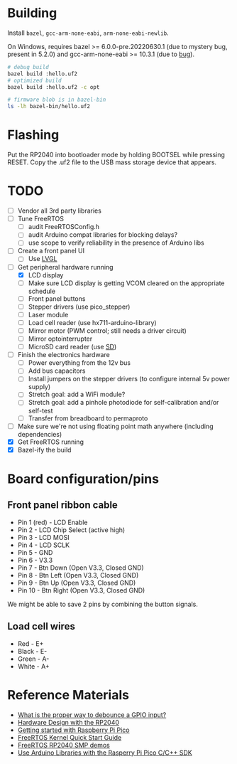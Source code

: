 # Building
Install `bazel`, `gcc-arm-none-eabi`, `arm-none-eabi-newlib`.

On Windows, requires bazel >= 6.0.0-pre.20220630.1 (due to mystery bug, present in 5.2.0) and gcc-arm-none-eabi >= 10.3.1 (due to [bug](https://gcc.gnu.org/bugzilla/show_bug.cgi?id=95253)).

```sh
# debug build
bazel build :hello.uf2
# optimized build
bazel build :hello.uf2 -c opt

# firmware blob is in bazel-bin
ls -lh bazel-bin/hello.uf2
```

# Flashing
Put the RP2040 into bootloader mode by holding BOOTSEL while pressing RESET. Copy the .uf2 file to the USB mass storage device that appears.

# TODO
- [ ] Vendor all 3rd party libraries
- [ ] Tune FreeRTOS
  - [ ] audit FreeRTOSConfig.h
  - [ ] audit Arduino compat libraries for blocking delays?
  - [ ] use scope to verify reliability in the presence of Arduino libs
- [ ] Create a front panel UI
  - [ ] Use [LVGL](https://lvgl.io)
- [ ] Get peripheral hardware running
  - [x] LCD display
  - [ ] Make sure LCD display is getting VCOM cleared on the appropriate schedule
  - [ ] Front panel buttons
  - [ ] Stepper drivers (use pico_stepper)
  - [ ] Laser module
  - [ ] Load cell reader (use hx711-arduino-library)
  - [ ] Mirror motor (PWM control; still needs a driver circuit)
  - [ ] Mirror optointerrupter
  - [ ] MicroSD card reader (use [SD](https://github.com/arduino-libraries/SD/tree/a64c2bd907460dd01cef07fff003550cfcae0119))
- [ ] Finish the electronics hardware
  - [ ] Power everything from the 12v bus
  - [ ] Add bus capacitors
  - [ ] Install jumpers on the stepper drivers (to configure internal 5v power supply)
  - [ ] Stretch goal: add a WiFi module?
  - [ ] Stretch goal: add a pinhole photodiode for self-calibration and/or self-test
  - [ ] Transfer from breadboard to permaproto
- [ ] Make sure we're not using floating point math anywhere (including dependencies)
- [x] Get FreeRTOS running
- [x] Bazel-ify the build

# Board configuration/pins
## Front panel ribbon cable
- Pin 1 (red) - LCD Enable
- Pin 2 - LCD Chip Select (active high)
- Pin 3 - LCD MOSI
- Pin 4 - LCD SCLK
- Pin 5 - GND
- Pin 6 - V3.3
- Pin 7 - Btn Down (Open V3.3, Closed GND)
- Pin 8 - Btn Left (Open V3.3, Closed GND)
- Pin 9 - Btn Up (Open V3.3, Closed GND)
- Pin 10 - Btn Right (Open V3.3, Closed GND)

We might be able to save 2 pins by combining the button signals.

## Load cell wires
- Red - E+
- Black - E-
- Green - A-
- White - A+

# Reference Materials
- [What is the proper way to debounce a GPIO input?](https://raspberrypi.stackexchange.com/questions/118349/what-is-the-proper-way-to-debounce-a-gpio-input)
- [Hardware Design with the RP2040](https://www.mouser.com/pdfDocs/hardware-design-with-rp2040.pdf)
- [Getting started with Raspberry Pi Pico](https://datasheets.raspberrypi.com/pico/getting-started-with-pico.pdf)
- [FreeRTOS Kernel Quick Start Guide](https://www.freertos.org/FreeRTOS-quick-start-guide.html)
- [FreeRTOS RP2040 SMP demos](https://www.freertos.org/smp-demos-for-the-raspberry-pi-pico-board.html)
- [Use Arduino Libraries with the Rasperry Pi Pico C/C++ SDK](https://www.hackster.io/fhdm-dev/use-arduino-libraries-with-the-rasperry-pi-pico-c-c-sdk-eff55c)
